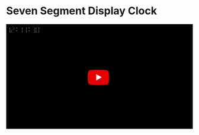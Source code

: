 # Seven Segment Display Clock

[![Watch on YouTube](resources/thumbnail_youtube.gif)](https://youtu.be/XaQb9cfXA0g "Watch on YouTube")
